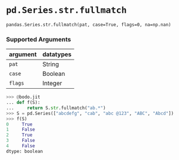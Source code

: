 # `pd.Series.str.fullmatch`

`pandas.Series.str.fullmatch(pat, case=True, flags=0, na=np.nan)`

### Supported Arguments

| argument | datatypes |
|-----------------------------|--------------------------------------|
| `pat` | String |
| `case` | Boolean |
| `flags` | Integer |

```py
>>> @bodo.jit
... def f(S):
...     return S.str.fullmatch("ab.*")
>>> S = pd.Series(["abcdefg", "cab", "abc @123", "ABC", "Abcd"])
>>> f(S)
0     True
1     False
2     True
3     False
4     False
dtype: boolean
```
